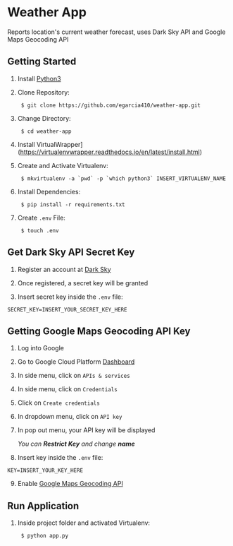 # Weather App
Reports location's current weather forecast, uses Dark Sky API and Google Maps Geocoding API

## Getting Started
1. Install [Python3](https://www.python.org/downloads/)

2. Clone Repository:

        $ git clone https://github.com/egarcia410/weather-app.git

3. Change Directory:

        $ cd weather-app

4. Install VirtualWrapper](https://virtualenvwrapper.readthedocs.io/en/latest/install.html)

5. Create and Activate Virtualenv:

        $ mkvirtualenv -a `pwd` -p `which python3` INSERT_VIRTUALENV_NAME
    
6. Install Dependencies:

        $ pip install -r requirements.txt

7. Create `.env` File:

        $ touch .env

## Get Dark Sky API Secret Key
1. Register an account at [Dark Sky](https://darksky.net/dev)

2. Once registered, a secret key will be granted

3. Insert secret key inside the `.env` file:
```
SECRET_KEY=INSERT_YOUR_SECRET_KEY_HERE
```

## Getting Google Maps Geocoding API Key
1. Log into Google

2. Go to Google Cloud Platform [Dashboard](https://console.cloud.google.com/home/dashboard)

3. In side menu, click on `APIs & services`

4. In side menu, click on `Credentials`

5. Click on `Create credentials`

6. In dropdown menu, click on `API key`

7. In pop out menu, your API key will be displayed

    *You can **Restrict Key** and change **name*** 

8. Insert key inside the `.env` file:
```
KEY=INSERT_YOUR_KEY_HERE
```

9. Enable [Google Maps Geocoding API](https://console.cloud.google.com/apis/api/geocoding_backend/overview)

## Run Application
1. Inside project folder and activated Virtualenv:

        $ python app.py
